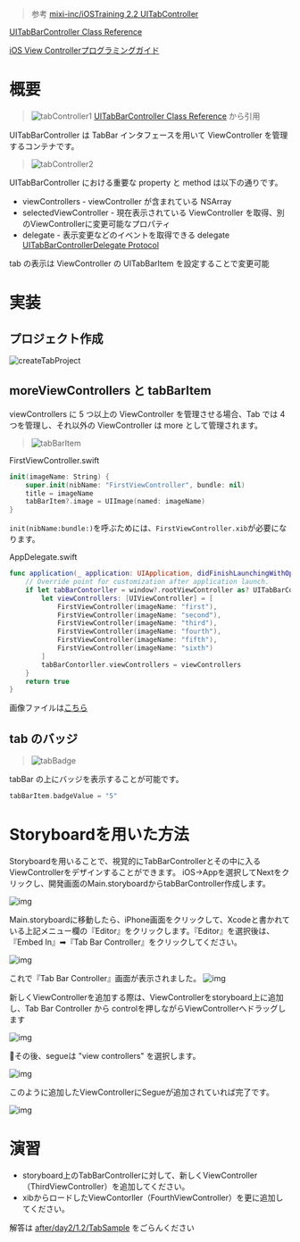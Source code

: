 > 参考 [mixi-inc/iOSTraining 2.2 UITabController](https://github.com/mixi-inc/iOSTraining/wiki/2.2-UITabController)

[UITabBarController Class Reference](http://developer.apple.com/library/ios/#documentation/uikit/reference/UITabBarController_Class/Reference/Reference.html)

[iOS View Controllerプログラミングガイド](https://www.google.co.jp/url?sa=t&rct=j&q=&esrc=s&source=web&cd=1&cad=rja&ved=0CDMQFjAA&url=http%3A%2F%2Fdeveloper.apple.com%2Fjp%2Fdevcenter%2Fios%2Flibrary%2Fdocumentation%2FViewControllerPGforiPhoneOS.pdf&ei=UGlnUYi7K87ykAXXiYCQAQ&usg=AFQjCNGdaDn2IS1bJpHD08rsGEroiXr9RQ&sig2=qKCoJdJvpNipFuAD2NXfQw&bvm=bv.45107431,d.dGI)

# 概要

> ![tabController1](https://docs-assets.developer.apple.com/published/fb77ce00ad/tabbar_compare_db3ec478-a345-483f-9227-94ca1b78f604.jpg)
> [UITabBarController Class Reference](https://developer.apple.com/reference/uikit/uitabbarcontroller) から引用

UITabBarController は TabBar インタフェースを用いて ViewController を管理するコンテナです。

> ![tabController2](https://raw.github.com/mixi-inc/iOSTraining/master/Doc/Images/2.2/tabController2.png)

UITabBarController における重要な property と method は以下の通りです。

- viewControllers - viewController が含まれている NSArray
- selectedViewController - 現在表示されている ViewController を取得、別のViewControllerに変更可能なプロパティ
- delegate - 表示変更などのイベントを取得できる delegate
[UITabBarControllerDelegate Protocol](https://developer.apple.com/reference/uikit/uitabbarcontrollerdelegate)

tab の表示は ViewController の UITabBarItem を設定することで変更可能

# 実装
## プロジェクト作成
![createTabProject](./images/1_2/image1.png)

## moreViewControllers と tabBarItem
viewControllers に 5 つ以上の ViewController を管理させる場合、Tab では 4 つを管理し、それ以外の ViewController は more として管理されます。

> ![tabBarItem](https://raw.github.com/mixi-inc/iOSTraining/master/Doc/Images/2.2/tabBarItem.png)


FirstViewController.swift
```swift
init(imageName: String) {
    super.init(nibName: "FirstViewController", bundle: nil)
    title = imageName
    tabBarItem?.image = UIImage(named: imageName)
}
```

`init(nibName:bundle:)`を呼ぶためには、`FirstViewController.xib`が必要になります。

AppDelegate.swift
```swift
func application(_ application: UIApplication, didFinishLaunchingWithOptions launchOptions: [UIApplicationLaunchOptionsKey: Any]?) -> Bool {
    // Override point for customization after application launch.
    if let tabBarContorller = window?.rootViewController as? UITabBarController {
        let viewControllers: [UIViewController] = [
            FirstViewController(imageName: "first"),
            FirstViewController(imageName: "second"),
            FirstViewController(imageName: "third"),
            FirstViewController(imageName: "fourth"),
            FirstViewController(imageName: "fifth"),
            FirstViewController(imageName: "sixth")
        ]
        tabBarContorller.viewControllers = viewControllers
    }
    return true
}
```

画像ファイルは[こちら](./images/day2/1_2/icons)

## tab のバッジ
> ![tabBadge](https://raw.github.com/mixi-inc/iOSTraining/master/Doc/Images/2.2/tabBadge.png)

tabBar の上にバッジを表示することが可能です。

```swift
tabBarItem.badgeValue = "5"
```

# Storyboardを用いた方法
Storyboardを用いることで、視覚的にTabBarControllerとその中に入るViewControllerをデザインすることができます。
iOS→Appを選択してNextをクリックし、開発画面のMain.storyboardからtabBarController作成します。

![img](./images/1_2/image1.png)

Main.storyboardに移動したら、iPhone画面をクリックして、Xcodeと書かれている上記メニュー欄の『Editor』をクリックします。『Editor』を選択後は、『Embed In』➡︎『Tab Bar Controller』をクリックしてください。

![img](./images/1_2/image2.png)

これで『Tab Bar Controller』画面が表示されました。
![img](./images/1_2/image3.png)

新しくViewControllerを追加する際は、ViewControllerをstoryboard上に追加し、Tab Bar Controller から controlを押しながらViewControllerへドラッグします

![img](./images/1_2/image4.png)

その後、segueは "view controllers" を選択します。

![img](./images/1_2/image5.png)

このように追加したViewControllerにSegueが追加されていれば完了です。

![img](./images/1_2/image6.png)


# 演習
* storyboard上のTabBarControllerに対して、新しくViewController（ThirdViewController）を追加してください。
* xibからロードしたViewContorller（FourthViewController）を更に追加してください。

解答は [after/day2/1.2/TabSample](../../after/day2/1.2/TabSample) をごらんください
